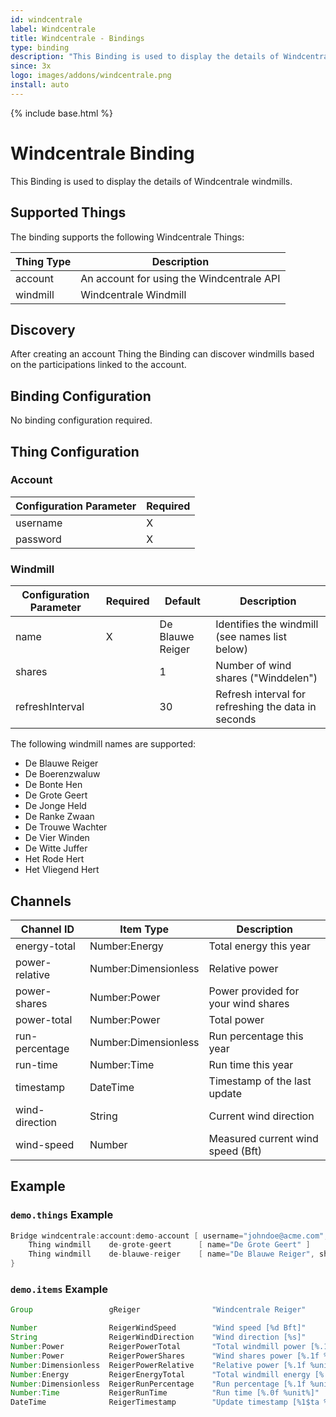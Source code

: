 ```yaml
---
id: windcentrale
label: Windcentrale
title: Windcentrale - Bindings
type: binding
description: "This Binding is used to display the details of Windcentrale windmills."
since: 3x
logo: images/addons/windcentrale.png
install: auto
---
```


<!-- Attention authors: Do not edit directly. Please add your changes to the appropriate source repository -->

{% include base.html %}

# Windcentrale Binding

<AddonLogo />

This Binding is used to display the details of Windcentrale windmills.

## Supported Things

The binding supports the following Windcentrale Things:

| Thing Type | Description                               |
|------------|-------------------------------------------|
| account    | An account for using the Windcentrale API |
| windmill   | Windcentrale Windmill                     |

## Discovery

After creating an account Thing the Binding can discover windmills based on the participations linked to the account.

## Binding Configuration

No binding configuration required.

## Thing Configuration

### Account

| Configuration Parameter | Required |
|-------------------------|----------|
| username                | X        |
| password                | X        |

### Windmill

| Configuration Parameter | Required | Default          | Description                                         |
|-------------------------|----------|------------------|-----------------------------------------------------|
| name                    | X        | De Blauwe Reiger | Identifies the windmill (see names list below)      |
| shares                  |          | 1                | Number of wind shares ("Winddelen")                 |
| refreshInterval         |          | 30               | Refresh interval for refreshing the data in seconds |

The following windmill names are supported:

- De Blauwe Reiger
- De Boerenzwaluw
- De Bonte Hen
- De Grote Geert
- De Jonge Held
- De Ranke Zwaan
- De Trouwe Wachter
- De Vier Winden
- De Witte Juffer
- Het Rode Hert
- Het Vliegend Hert

## Channels

| Channel ID     | Item Type            | Description                         |
|----------------|----------------------|-------------------------------------|
| energy-total   | Number:Energy        | Total energy this year              |
| power-relative | Number:Dimensionless | Relative power                      |
| power-shares   | Number:Power         | Power provided for your wind shares |
| power-total    | Number:Power         | Total power                         |
| run-percentage | Number:Dimensionless | Run percentage this year            |
| run-time       | Number:Time          | Run time this year                  |
| timestamp      | DateTime             | Timestamp of the last update        |
| wind-direction | String               | Current wind direction              |
| wind-speed     | Number               | Measured current wind speed (Bft)   |

## Example

### `demo.things` Example

```java
Bridge windcentrale:account:demo-account [ username="johndoe@acme.com", password="Mf!BU45LTF6X2Cf36zxt" ] {
    Thing windmill    de-grote-geert      [ name="De Grote Geert" ]
    Thing windmill    de-blauwe-reiger    [ name="De Blauwe Reiger", shares=3, refreshInterval=60 ]
}
```

### `demo.items` Example

```java
Group                 gReiger                "Windcentrale Reiger"

Number                ReigerWindSpeed        "Wind speed [%d Bft]"                  (gReiger) { channel="windcentrale:windmill:demo-account:de-blauwe-reiger:wind-speed" }
String                ReigerWindDirection    "Wind direction [%s]"                  (gReiger) { channel="windcentrale:windmill:demo-account:de-blauwe-reiger:wind-direction" }
Number:Power          ReigerPowerTotal       "Total windmill power [%.1f %unit%]"   (gReiger) { channel="windcentrale:windmill:demo-account:de-blauwe-reiger:power-total" }
Number:Power          ReigerPowerShares      "Wind shares power [%.1f %unit%]"      (gReiger) { channel="windcentrale:windmill:demo-account:de-blauwe-reiger:power-shares" }
Number:Dimensionless  ReigerPowerRelative    "Relative power [%.1f %unit%]"         (gReiger) { channel="windcentrale:windmill:demo-account:de-blauwe-reiger:power-relative" }
Number:Energy         ReigerEnergyTotal      "Total windmill energy [%.0f %unit%]"  (gReiger) { channel="windcentrale:windmill:demo-account:de-blauwe-reiger:energy-total" }
Number:Dimensionless  ReigerRunPercentage    "Run percentage [%.1f %unit%]"         (gReiger) { channel="windcentrale:windmill:demo-account:de-blauwe-reiger:run-percentage" }
Number:Time           ReigerRunTime          "Run time [%.0f %unit%]"               (gReiger) { channel="windcentrale:windmill:demo-account:de-blauwe-reiger:run-time" }
DateTime              ReigerTimestamp        "Update timestamp [%1$ta %1$tR]"       (gReiger) { channel="windcentrale:windmill:demo-account:de-blauwe-reiger:timestamp" }
```
